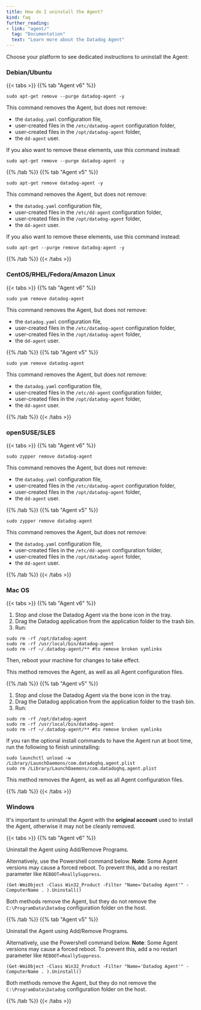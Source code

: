 ```yaml
---
title: How do I uninstall the Agent?
kind: faq
further_reading:
- link: "agent/"
  tag: "Documentation"
  text: "Learn more about the Datadog Agent"
---
```


Choose your platform to see dedicated instructions to uninstall the Agent:

### Debian/Ubuntu

{{< tabs >}}
{{% tab "Agent v6" %}}

```
sudo apt-get remove --purge datadog-agent -y
```

This command removes the Agent, but does not remove:

- the `datadog.yaml` configuration file,
- user-created files in the `/etc/datadog-agent` configuration folder,
- user-created files in the `/opt/datadog-agent` folder,
- the `dd-agent` user.

If you also want to remove these elements, use this command instead:

```
sudo apt-get remove --purge datadog-agent -y
```

{{% /tab %}}
{{% tab "Agent v5" %}}

```
sudo apt-get remove datadog-agent -y
```

This command removes the Agent, but does not remove:

- the `datadog.yaml` configuration file,
- user-created files in the `/etc/dd-agent` configuration folder,
- user-created files in the `/opt/datadog-agent` folder,
- the `dd-agent` user.

If you also want to remove these elements, use this command instead:

```
sudo apt-get --purge remove datadog-agent -y
```


{{% /tab %}}
{{< /tabs >}}

### CentOS/RHEL/Fedora/Amazon Linux

{{< tabs >}}
{{% tab "Agent v6" %}}

```
sudo yum remove datadog-agent
```

This command removes the Agent, but does not remove:

- the `datadog.yaml` configuration file,
- user-created files in the `/etc/datadog-agent` configuration folder,
- user-created files in the `/opt/datadog-agent` folder,
- the `dd-agent` user.

{{% /tab %}}
{{% tab "Agent v5" %}}

```
sudo yum remove datadog-agent
```

This command removes the Agent, but does not remove:

- the `datadog.yaml` configuration file,
- user-created files in the `/etc/dd-agent` configuration folder,
- user-created files in the `/opt/datadog-agent` folder,
- the `dd-agent` user.

{{% /tab %}}
{{< /tabs >}}

### openSUSE/SLES

{{< tabs >}}
{{% tab "Agent v6" %}}

```
sudo zypper remove datadog-agent
```

This command removes the Agent, but does not remove:

- the `datadog.yaml` configuration file,
- user-created files in the `/etc/datadog-agent` configuration folder,
- user-created files in the `/opt/datadog-agent` folder,
- the `dd-agent` user.

{{% /tab %}}
{{% tab "Agent v5" %}}

```
sudo zypper remove datadog-agent
```

This command removes the Agent, but does not remove:

- the `datadog.yaml` configuration file,
- user-created files in the `/etc/dd-agent` configuration folder,
- user-created files in the `/opt/datadog-agent` folder,
- the `dd-agent` user.

{{% /tab %}}
{{< /tabs >}}

### Mac OS

{{< tabs >}}
{{% tab "Agent v6" %}}

1. Stop and close the Datadog Agent via the bone icon in the tray.
2. Drag the Datadog application from the application folder to the trash bin.
3. Run:

```
sudo rm -rf /opt/datadog-agent
sudo rm -rf /usr/local/bin/datadog-agent
sudo rm -rf ~/.datadog-agent/**​ #to remove broken symlinks
```
Then, reboot your machine for changes to take effect.

This method removes the Agent, as well as all Agent configuration files.

{{% /tab %}}
{{% tab "Agent v5" %}}


1. Stop and close the Datadog Agent via the bone icon in the tray.
2. Drag the Datadog application from the application folder to the trash bin.
3. Run:

```
sudo rm -rf /opt/datadog-agent
sudo rm -rf /usr/local/bin/datadog-agent
sudo rm -rf ~/.datadog-agent/** #to remove broken symlinks
```

If you ran the optional install commands to have the Agent run at boot time, run the following to finish uninstalling:

```
sudo launchctl unload -w /Library/LaunchDaemons/com.datadoghq.agent.plist
sudo rm /Library/LaunchDaemons/com.datadoghq.agent.plist
```

This method removes the Agent, as well as all Agent configuration files.

{{% /tab %}}
{{< /tabs >}}

### Windows

It's important to uninstall the Agent with the **original account** used to install the Agent, otherwise it may not be cleanly removed.

{{< tabs >}}
{{% tab "Agent v6" %}}

Uninstall the Agent using Add/Remove Programs.

Alternatively, use the Powershell command below. **Note**: Some Agent versions may cause a forced reboot. To prevent this, add a no restart parameter like `REBOOT=ReallySuppress`.

```
(Get-WmiObject -Class Win32_Product -Filter "Name='Datadog Agent'" -ComputerName . ).Uninstall()
```

Both methods remove the Agent, but they do not remove the `C:\ProgramData\Datadog` configuration folder on the host.

{{% /tab %}}
{{% tab "Agent v5" %}}

Uninstall the Agent using Add/Remove Programs.

Alternatively, use the Powershell command below. **Note**: Some Agent versions may cause a forced reboot. To prevent this, add a no restart parameter like `REBOOT=ReallySuppress`.

```
(Get-WmiObject -Class Win32_Product -Filter "Name='Datadog Agent'" -ComputerName . ).Uninstall()
```

Both methods remove the Agent, but they do not remove the `C:\ProgramData\Datadog` configuration folder on the host.

{{% /tab %}}
{{< /tabs >}}

